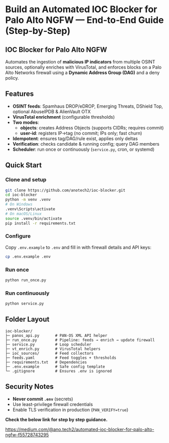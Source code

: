 # Build an Automated IOC Blocker for Palo Alto NGFW — End‑to‑End Guide (Step‑by‑Step)

## **IOC Blocker for Palo Alto NGFW**

Automates the ingestion of **malicious IP indicators** from multiple OSINT sources, optionally enriches with VirusTotal, and enforces blocks on a Palo Alto Networks firewall using a **Dynamic Address Group (DAG)** and a deny policy.

## Features
- **OSINT feeds**: Spamhaus DROP/eDROP, Emerging Threats, DShield Top, optional AbuseIPDB & AlienVault OTX
- **VirusTotal enrichment** (configurable thresholds)
- **Two modes**:
  - **objects**: creates Address Objects (supports CIDRs; requires commit)
  - **user-id**: registers IP→tag (no commit; IPs only; fast churn)
- **Idempotent**: ensures tag/DAG/rule exist, applies only deltas
- **Verification**: checks candidate & running config; query DAG members
- **Scheduler**: run once or continuously (`service.py`, cron, or systemd)

## Quick Start

### Clone and setup
```bash
git clone https://github.com/anotech2/ioc-blocker.git
cd ioc-blocker
python -m venv .venv
# On Windows
.venv\Scripts\activate
# On macOS/Linux
source .venv/bin/activate
pip install -r requirements.txt
````

### Configure

Copy `.env.example` to `.env` and fill in with firewall details and API keys:

```bash
cp .env.example .env
```

### Run once

```bash
python run_once.py
```

### Run continuously

```bash
python service.py
```

## Folder Layout

```
ioc-blocker/
├─ panos_api.py       # PAN-OS XML API helper
├─ run_once.py        # Pipeline: feeds → enrich → update firewall
├─ service.py         # Loop scheduler
├─ vt_enrich.py       # VirusTotal helpers
├─ ioc_sources/       # Feed collectors
├─ feeds.yaml         # Feed toggles + thresholds
├─ requirements.txt   # Dependencies
├─ .env.example       # Safe config template
└─ .gitignore         # Ensures .env is ignored
```

## Security Notes

* **Never commit `.env`** (secrets)
* Use least-privilege firewall credentials
* Enable TLS verification in production (`PAN_VERIFY=true`)

**Check the below link for step by step guidance.**

https://medium.com/@ano.tech2/automated-ioc-blocker-for-palo-alto-ngfw-f55728743295

